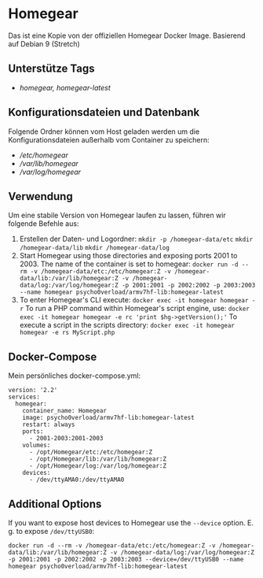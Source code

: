 # Homegear

Das ist eine Kopie von der offiziellen Homegear Docker Image. Basierend auf Debian 9 (Stretch)

## Unterstütze Tags

* *homegear, homegear-latest*

## Konfigurationsdateien und Datenbank
Folgende Ordner können vom Host geladen werden um die Konfigurationsdateien außerhalb vom Container zu speichern:

* */etc/homegear*
* */var/lib/homegear*
* */var/log/homegear*

## Verwendung

Um eine stabile Version von Homegear laufen zu lassen, führen wir folgende Befehle aus:

1. Erstellen der Daten- und Logordner:
```mkdir -p /homegear-data/etc```
```mkdir /homegear-data/lib```
```mkdir /homegear-data/log```
2. Start Homegear using those directories and exposing ports 2001 to 2003. The name of the container is set to homegear:
```docker run -d --rm -v /homegear-data/etc:/etc/homegear:Z -v /homegear-data/lib:/var/lib/homegear:Z -v /homegear-data/log:/var/log/homegear:Z -p 2001:2001 -p 2002:2002 -p 2003:2003 --name homegear psycho0verload/armv7hf-lib:homegear-latest```
3. To enter Homegear's CLI execute:
```docker exec -it homegear homegear -r```
To run a PHP command within Homegear's script engine, use:
```docker exec -it homegear homegear -e rc 'print $hg->getVersion();'```
To execute a script in the scripts directory:
```docker exec -it homegear homegear -e rs MyScript.php```

## Docker-Compose

Mein persönliches docker-compose.yml:

```
version: '2.2'
services:
  homegear:
    container_name: Homegear
    image: psycho0verload/armv7hf-lib:homegear-latest
    restart: always
    ports:
      - 2001-2003:2001-2003
    volumes:
      - /opt/Homegear/etc:/etc/homegear:Z
      - /opt/Homegear/lib:/var/lib/homegear:Z
      - /opt/Homegear/log:/var/log/homegear:Z
    devices:
      - /dev/ttyAMA0:/dev/ttyAMA0
```

## Additional Options

If you want to expose host devices to Homegear use the ```--device``` option. E. g. to expose ```/dev/ttyUSB0```:

```docker run -d --rm -v /homegear-data/etc:/etc/homegear:Z -v /homegear-data/lib:/var/lib/homegear:Z -v /homegear-data/log:/var/log/homegear:Z -p 2001:2001 -p 2002:2002 -p 2003:2003 --device=/dev/ttyUSB0 --name homegear psycho0verload/armv7hf-lib:homegear-latest```
